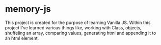 # memory-js

This project is created for the purpose of learning Vanilla JS. 
Within this project I've learned various things like, working with Class, objects, shuffeling an array, comparing values, generating html and appending it to an html element. 
